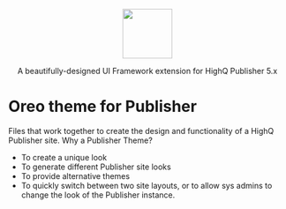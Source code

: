 <p align="center"><img width="90" src="https://blobscdn.gitbook.com/v0/b/gitbook-28427.appspot.com/o/spaces%2F-LbGFF8_vMz6ZaY9dTdK%2Favatar.png?generation=1554012182062413&alt=media"></p>
<p align="center">A beautifully-designed UI Framework extension for HighQ Publisher 5.x</p>

# Oreo theme for Publisher
Files that work together to create the design and functionality of a HighQ Publisher site. Why a Publisher Theme?

* To create a unique look
* To generate different Publisher site looks
* To provide alternative themes
* To quickly switch between two site layouts, or to allow sys admins to change the look of the Publisher instance.

